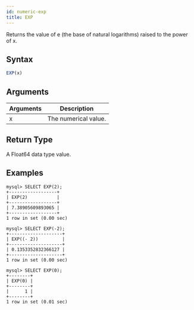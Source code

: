 ```yaml
---
id: numeric-exp
title: EXP
---
```


Returns the value of e (the base of natural logarithms) raised to the power of x.

## Syntax

```sql
EXP(x)
```

## Arguments

| Arguments   | Description |
| ----------- | ----------- |
| x | The numerical value. |

## Return Type

A Float64 data type value.


## Examples

```
mysql> SELECT EXP(2);
+------------------+
| EXP(2)           |
+------------------+
| 7.38905609893065 |
+------------------+
1 row in set (0.00 sec)

mysql> SELECT EXP(-2);
+--------------------+
| EXP((- 2))         |
+--------------------+
| 0.1353352832366127 |
+--------------------+
1 row in set (0.00 sec)

mysql> SELECT EXP(0);
+--------+
| EXP(0) |
+--------+
|      1 |
+--------+
1 row in set (0.01 sec)
```
